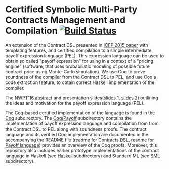 # Certified Symbolic Multi-Party Contracts Management and Compilation [![Build Status](https://travis-ci.org/annenkov/contracts.svg?branch=master)](https://travis-ci.org/annenkov/contracts)

An extension of the Contract DSL presented in [ICFP 2015 paper](doc/icfp2015.pdf)
with templating features, and certified compilation to a simple intermediate
payoff expression language (PEL). This expression language can be used to obtain
so called "payoff expression" for using in a context of a "pricing engine"
(software, that uses probabilistic modeling of possible future contract price
using Monte-Carlo simulation). We use Coq to prove soundness of the compiler
from the Contract DSL to PEL, and use Coq's code extraction feature, to obtain
correct Haskell implementation of the compiler.

The [NWPT'16 abstract](http://dannenkov.me/papers/NWPTPayoffLang.pdf) and
presentation slides([slides 1](http://dannenkov.me/papers/NWPT16Slides.pdf),
[slides 2](http://dannenkov.me/papers/HIPERFIT_Workshop_2016.pdf))
outlining the ideas and motivation for the payoff expression language (PEL).

The Coq-based certified implementation of the language is
found in the [Coq](Coq) subdirectory. The [Coq/Payoff](Coq/Payoff) subdirectory
contains the implementation of payoff expression language and compilation
from from the Contract DSL to PEL along with soundness proofs.
The contract language and its verified Coq implementation are documented
in the accompanying the README file ([readme for Contracts DSL](Coq/README.md),
[readme for Payoff language](Coq/Payoff/README.md)) provides an overview of the Coq
proofs. Moreover, this repository also includes earlier prototype
implementations of the contract language in Haskell (see
[Haskell](Haskell) subdirectory) and Standard ML (see [SML](SML)
subdirectory).
